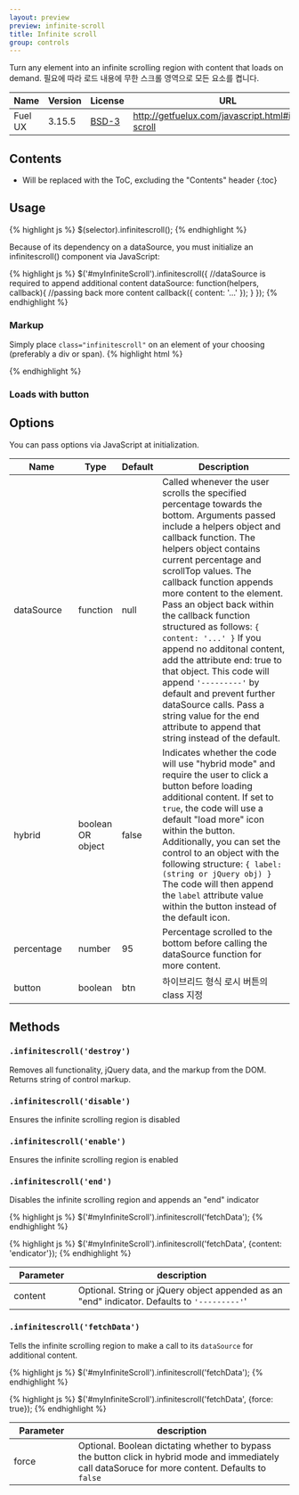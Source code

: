 ```yaml
---
layout: preview
preview: infinite-scroll
title: Infinite scroll
group: controls
---
```


Turn any element into an infinite scrolling region with content that loads on demand. 필요에 따라 로드 내용에 무한 스크롤 영역으로 모든 요소를 켭니다.


<div class="table-responsive">
  <table class="table table-bordered">
    <thead>
     <tr class="bg-faded">
       <th style="width: 100px;">Name</th>
       <th>Version</th>
       <th>License</th>
       <th>URL</th>
     </tr>
    </thead>
    <tbody>
     <tr>
      <td>Fuel UX</td>
      <td>3.15.5</td>
      <td><a href="https://github.com/ExactTarget/fuelux/blob/master/LICENSE">BSD-3</a></td>
       <td>
        <a href="http://getfuelux.com/javascript.html#infinite-scroll">http://getfuelux.com/javascript.html#infinite-scroll</a>
       </td>
     </tr>
    </tbody>
  </table>
</div>


## Contents

* Will be replaced with the ToC, excluding the "Contents" header
{:toc}

## Usage
{% highlight js %}
$(selector).infinitescroll();
{% endhighlight %}

Because of its dependency on a dataSource, you must initialize an infinitescroll() component via JavaScript:

{% highlight js %}
$('#myInfiniteScroll').infinitescroll({
  //dataSource is required to append additional content
  dataSource: function(helpers, callback){
    //passing back more content
    callback({ content: '...' });
  }
});
{% endhighlight %}

### Markup
Simply place `class="infinitescroll"` on an element of your choosing (preferably a div or span).
{% highlight html %}
<div class="infinitescroll" id="myInfiniteScroll"></div>
{% endhighlight %}


### Loads with button


## Options
You can pass options via JavaScript at initialization.


<div class="table-responsive">
  <table class="table table-bordered table-striped">
    <thead>
     <tr>
       <th style="width: 100px;">Name</th>
       <th style="width: 50px;">Type</th>
       <th style="width: 50px;">Default</th>
       <th>Description</th>
     </tr>
    </thead>
    <tbody>
     <tr>
       <td>dataSource</td>
       <td>function</td>
       <td>null</td>
       <td>
       Called whenever the user scrolls the specified percentage towards the bottom. Arguments passed include a helpers object and callback function. The helpers object contains current percentage and scrollTop values. The callback function appends more content to the element. Pass an object back within the callback function structured as follows: <code>{ content: '...' }</code> If you append no additonal content, add the attribute end: true to that object. This code will append <code>'---------'</code> by default and prevent further dataSource calls. Pass a string value for the end attribute to append that string instead of the default.
       </td>
     </tr>
     <tr>
       <td>hybrid</td>
       <td>boolean OR object</td>
       <td>false</td>
       <td>
       Indicates whether the code will use "hybrid mode" and require the user to click a button before loading additional content. If set to <code>true</code>, the code will use a default "load more" icon within the button. Additionally, you can set the control to an object with the following structure: <code>{ label: (string or jQuery obj) }</code> The code will then append the <code>label</code> attribute value within the button instead of the default icon.
       </td>
     </tr>
     <tr>
       <td>percentage</td>
       <td>number</td>
       <td>95</td>
       <td>	Percentage scrolled to the bottom before calling the dataSource function for more content.</td>
     </tr>
     <tr>
       <td>button</td>
       <td>boolean</td>
       <td>btn</td>
       <td>하이브리드 형식 로시 버튼의 class 지정</td>
     </tr>
    </tbody>
  </table>
</div>


## Methods

### `.infinitescroll('destroy')`

Removes all functionality, jQuery data, and the markup from the DOM. Returns string of control markup.


### `.infinitescroll('disable')`
Ensures the infinite scrolling region is disabled


### `.infinitescroll('enable')`
Ensures the infinite scrolling region is enabled


### `.infinitescroll('end')`
Disables the infinite scrolling region and appends an "end" indicator

{% highlight js %}
$('#myInfiniteScroll').infinitescroll('fetchData');
{% endhighlight %}

{% highlight js %}
$('#myInfiniteScroll').infinitescroll('fetchData', {content: 'endicator'});
{% endhighlight %}

<div class="table-responsive">
  <table class="table table-bordered">
    <thead>
     <tr>
       <th style="width: 100px;">Parameter</th>
       <th>description</th>
     </tr>
    </thead>
    <tbody>
     <tr>
       <td>content</td>
       <td>
       Optional. String or jQuery object appended as an "end" indicator. Defaults to <code>'---------'</code>'
       </td>
     </tr>
    </tbody>
  </table>
</div>

### `.infinitescroll('fetchData')`

Tells the infinite scrolling region to make a call to its `dataSource` for additional content.

{% highlight js %}
$('#myInfiniteScroll').infinitescroll('fetchData');
{% endhighlight %}

{% highlight js %}
$('#myInfiniteScroll').infinitescroll('fetchData', {force: true});
{% endhighlight %}

<div class="table-responsive">
  <table class="table table-bordered">
    <thead>
     <tr>
       <th style="width: 100px;">Parameter</th>
       <th>description</th>
     </tr>
    </thead>
    <tbody>
     <tr>
       <td>force</td>
       <td>
       Optional. Boolean dictating whether to bypass the button click in hybrid mode and immediately call dataSoruce for more content. Defaults to <code>false</code>
       </td>
     </tr>
    </tbody>
  </table>
</div>
